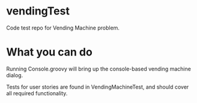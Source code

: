 # vendingTest
Code test repo for Vending Machine problem.

# What you can do
Running Console.groovy will bring up the console-based vending machine dialog.

Tests for user stories are found in VendingMachineTest, and should cover all required functionality.
